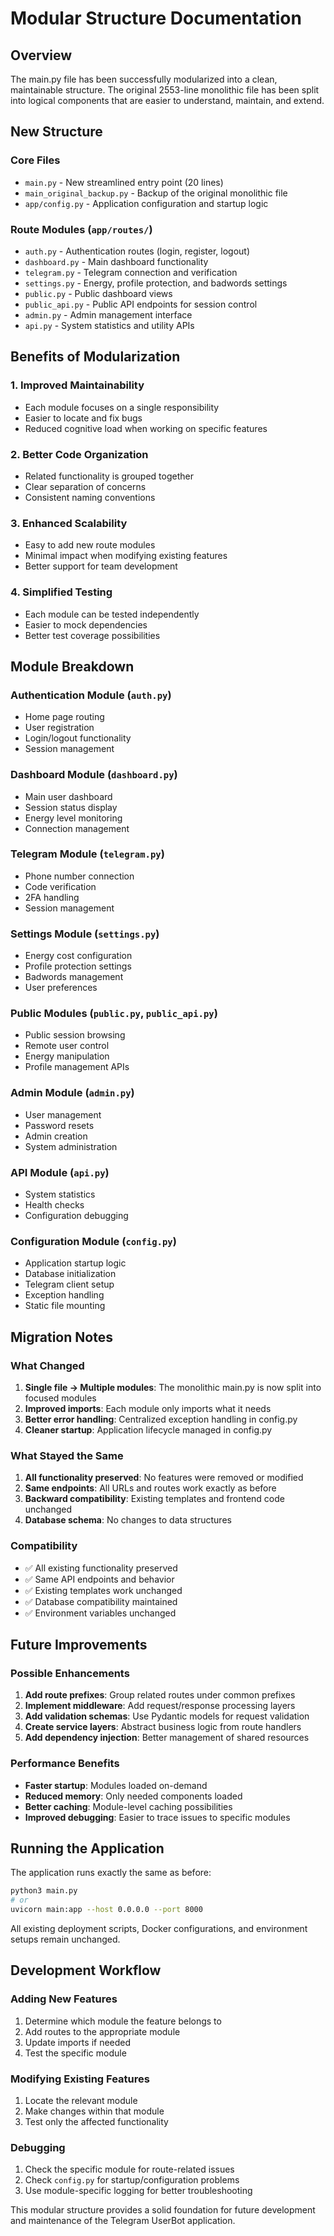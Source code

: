 # Modular Structure Documentation

## Overview

The main.py file has been successfully modularized into a clean, maintainable structure. The original 2553-line monolithic file has been split into logical components that are easier to understand, maintain, and extend.

## New Structure

### Core Files
- `main.py` - New streamlined entry point (20 lines)
- `main_original_backup.py` - Backup of the original monolithic file
- `app/config.py` - Application configuration and startup logic

### Route Modules (`app/routes/`)
- `auth.py` - Authentication routes (login, register, logout)
- `dashboard.py` - Main dashboard functionality
- `telegram.py` - Telegram connection and verification
- `settings.py` - Energy, profile protection, and badwords settings
- `public.py` - Public dashboard views
- `public_api.py` - Public API endpoints for session control
- `admin.py` - Admin management interface
- `api.py` - System statistics and utility APIs

## Benefits of Modularization

### 1. **Improved Maintainability**
- Each module focuses on a single responsibility
- Easier to locate and fix bugs
- Reduced cognitive load when working on specific features

### 2. **Better Code Organization**
- Related functionality is grouped together
- Clear separation of concerns
- Consistent naming conventions

### 3. **Enhanced Scalability**
- Easy to add new route modules
- Minimal impact when modifying existing features
- Better support for team development

### 4. **Simplified Testing**
- Each module can be tested independently
- Easier to mock dependencies
- Better test coverage possibilities

## Module Breakdown

### Authentication Module (`auth.py`)
- Home page routing
- User registration
- Login/logout functionality
- Session management

### Dashboard Module (`dashboard.py`)
- Main user dashboard
- Session status display
- Energy level monitoring
- Connection management

### Telegram Module (`telegram.py`)
- Phone number connection
- Code verification
- 2FA handling
- Session management

### Settings Module (`settings.py`)
- Energy cost configuration
- Profile protection settings
- Badwords management
- User preferences

### Public Modules (`public.py`, `public_api.py`)
- Public session browsing
- Remote user control
- Energy manipulation
- Profile management APIs

### Admin Module (`admin.py`)
- User management
- Password resets
- Admin creation
- System administration

### API Module (`api.py`)
- System statistics
- Health checks
- Configuration debugging

### Configuration Module (`config.py`)
- Application startup logic
- Database initialization
- Telegram client setup
- Exception handling
- Static file mounting

## Migration Notes

### What Changed
1. **Single file → Multiple modules**: The monolithic main.py is now split into focused modules
2. **Improved imports**: Each module only imports what it needs
3. **Better error handling**: Centralized exception handling in config.py
4. **Cleaner startup**: Application lifecycle managed in config.py

### What Stayed the Same
1. **All functionality preserved**: No features were removed or modified
2. **Same endpoints**: All URLs and routes work exactly as before
3. **Backward compatibility**: Existing templates and frontend code unchanged
4. **Database schema**: No changes to data structures

### Compatibility
- ✅ All existing functionality preserved
- ✅ Same API endpoints and behavior
- ✅ Existing templates work unchanged
- ✅ Database compatibility maintained
- ✅ Environment variables unchanged

## Future Improvements

### Possible Enhancements
1. **Add route prefixes**: Group related routes under common prefixes
2. **Implement middleware**: Add request/response processing layers
3. **Add validation schemas**: Use Pydantic models for request validation
4. **Create service layers**: Abstract business logic from route handlers
5. **Add dependency injection**: Better management of shared resources

### Performance Benefits
- **Faster startup**: Modules loaded on-demand
- **Reduced memory**: Only needed components loaded
- **Better caching**: Module-level caching possibilities
- **Improved debugging**: Easier to trace issues to specific modules

## Running the Application

The application runs exactly the same as before:

```bash
python3 main.py
# or
uvicorn main:app --host 0.0.0.0 --port 8000
```

All existing deployment scripts, Docker configurations, and environment setups remain unchanged.

## Development Workflow

### Adding New Features
1. Determine which module the feature belongs to
2. Add routes to the appropriate module
3. Update imports if needed
4. Test the specific module

### Modifying Existing Features
1. Locate the relevant module
2. Make changes within that module
3. Test only the affected functionality

### Debugging
1. Check the specific module for route-related issues
2. Check `config.py` for startup/configuration problems
3. Use module-specific logging for better troubleshooting

This modular structure provides a solid foundation for future development and maintenance of the Telegram UserBot application.
